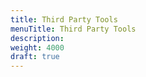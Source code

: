 ```yaml
---
title: Third Party Tools
menuTitle: Third Party Tools
description:
weight: 4000
draft: true
---
```

